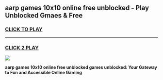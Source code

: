 
## aarp games 10x10 online free unblocked - Play Unblocked Gmaes & Free
<h3>
<a href="https://news.freeplayer.one?title=aarp_games_10x10_online_free_unblocked&ref=16F">CLICK TO PLAY</a></h3>
<hr>

<h3>
<a href="https://news.freeplayer.one?title=aarp_games_10x10_online_free_unblocked&ref=16F">CLICK 2 PLAY</a>
  
</h3>

<a href="https://news.freeplayer.one?title=aarp_games_10x10_online_free_unblocked&ref=16F/"><img src="https://clearcache.store/games.png"></a>


**aarp games 10x10 online free unblocked games unblocked: Your Gateway to Fun and Accessible Online Gaming**
